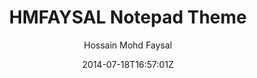 ---
title: "HMFAYSAL Notepad Theme"
github: https://github.com/hmfaysal/Notepad
demo: http://www.hossainmohdfaysal.com/Notepad/
author: Hossain Mohd Faysal

ssg:
  - Jekyll
cms:
  - No Cms
date: 2014-07-18T16:57:01Z
github_branch: gh-pages
description: "Notepad is a Jekyll theme which is very simple, clean and beautiful"
stale: true
---
